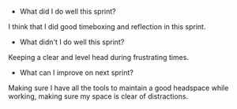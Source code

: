 - What did I do well this sprint?

I think that I did good timeboxing and reflection in this sprint.


- What didn't I do well this sprint?

Keeping a clear and level head during frustrating times.


- What can I improve on next sprint?

Making sure I have all the tools to maintain a good headspace while working, making sure my space is clear of distractions.